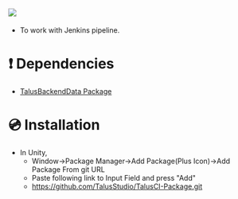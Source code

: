 # [![](https://img.shields.io/github/package-json/displayName/talusstudio/talusci-package?label=Package%3A)](https://github.com/TalusStudio/TalusCI-Package)

- To work with Jenkins pipeline.
        
# ❗ Dependencies
- [TalusBackendData Package](https://github.com/TalusStudio/TalusBackendData-Package)

# 💿 Installation
- In Unity, 
  - Window->Package Manager->Add Package(Plus Icon)->Add Package From git URL
  - Paste following link to Input Field and press "Add"
  - https://github.com/TalusStudio/TalusCI-Package.git
